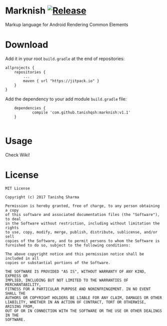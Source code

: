 # Marknish [![Release](https://jitpack.io/v/tanishqsh/marknish.svg)](https://jitpack.io/#tanishqsh/marknish/v1.0)
Markup language for Android Rendering Common Elements

# Download
Add it in your root `build.gradle` at the end of repositories:

```
allprojects {
	repositories {
		...
		maven { url "https://jitpack.io" }
	}
}
```
Add the dependency to your add module `build.gradle` file:

```
	dependencies {
	        compile 'com.github.tanishqsh:marknish:v1.1'
	}


```
# Usage

 Check Wiki!

# License
```
MIT License

Copyright (c) 2017 Tanishq Sharma

Permission is hereby granted, free of charge, to any person obtaining a copy
of this software and associated documentation files (the "Software"), to deal
in the Software without restriction, including without limitation the rights
to use, copy, modify, merge, publish, distribute, sublicense, and/or sell
copies of the Software, and to permit persons to whom the Software is
furnished to do so, subject to the following conditions:

The above copyright notice and this permission notice shall be included in all
copies or substantial portions of the Software.

THE SOFTWARE IS PROVIDED "AS IS", WITHOUT WARRANTY OF ANY KIND, EXPRESS OR
IMPLIED, INCLUDING BUT NOT LIMITED TO THE WARRANTIES OF MERCHANTABILITY,
FITNESS FOR A PARTICULAR PURPOSE AND NONINFRINGEMENT. IN NO EVENT SHALL THE
AUTHORS OR COPYRIGHT HOLDERS BE LIABLE FOR ANY CLAIM, DAMAGES OR OTHER
LIABILITY, WHETHER IN AN ACTION OF CONTRACT, TORT OR OTHERWISE, ARISING FROM,
OUT OF OR IN CONNECTION WITH THE SOFTWARE OR THE USE OR OTHER DEALINGS IN THE
SOFTWARE.
```
